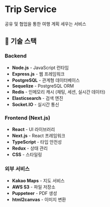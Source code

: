 # Trip Service

공유 및 협업을 통한 여행 계획 세우는 서비스

## 🚀 기술 스택

### Backend
- **Node.js** - JavaScript 런타임
- **Express.js** - 웹 프레임워크
- **PostgreSQL** - 관계형 데이터베이스
- **Sequelize** - PostgreSQL ORM
- **Redis** - 인메모리 캐시 (채팅, 세션, 실시간 데이터)
- **Elasticsearch** - 검색 엔진
- **Socket.IO** - 실시간 통신

### Frontend (Next.js)
- **React** - UI 라이브러리
- **Next.js** - React 프레임워크
- **TypeScript** - 타입 안전성
- **Redux** - 상태 관리
- **CSS** - 스타일링

### 외부 서비스
- **Kakao Maps** - 지도 서비스
- **AWS S3** - 파일 저장소
- **Puppeteer** - PDF 생성
- **html2canvas** - 이미지 변환
